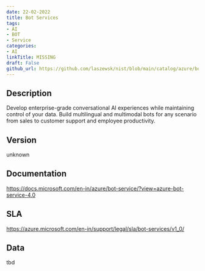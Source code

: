 ```yaml
---
date: 22-02-2022
title: Bot Services
tags: 
- AI
- BOT
- Service
categories: 
- AI
linkTitle: MISSING
draft: False         
github_url: https://github.com/laszewsk/nist/blob/main/catalog/azure/bot_services.yaml
---
```


## Description

Develop enterprise-grade conversational AI experiences while
maintaining control of your data.  Build multilingual and multimodal
bots for any scenario from sales to customer support and employee
productivity.


## Version

unknown

## Documentation

https://docs.microsoft.com/en-in/azure/bot-service/?view=azure-bot-service-4.0

## SLA

https://azure.microsoft.com/en-in/support/legal/sla/bot-services/v1_0/

## Data

tbd
